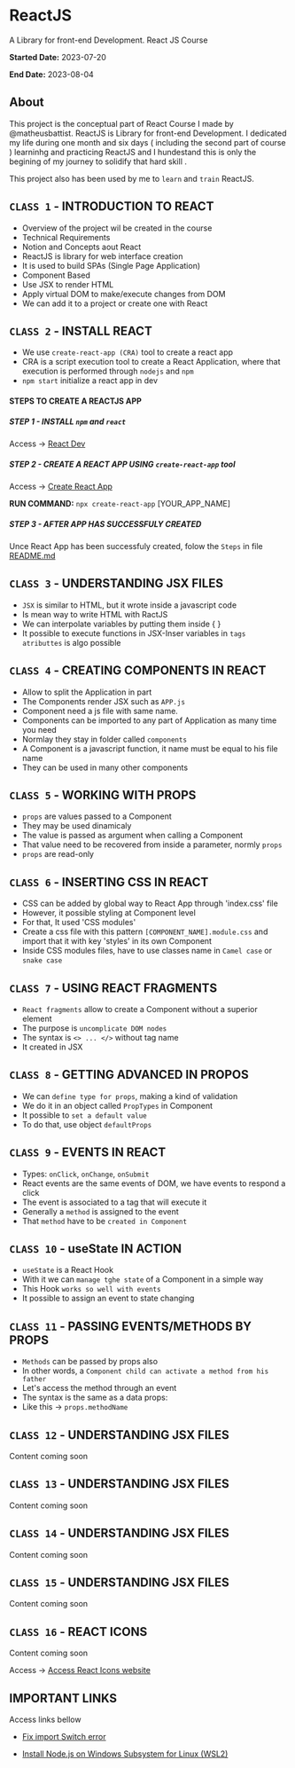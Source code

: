 # ReactJS 
  A Library for front-end Development. 
  React JS Course


**Started Date:** 2023-07-20

**End Date:** 2023-08-04

## About
This project is the conceptual part of React Course I made by @matheusbattist.
ReactJS is Library for front-end Development. 
I dedicated my life during one month and six days ( including the second part of course ) learninhg and practicing ReactJS and I hundestand this is only the begining of my journey to solidify that hard skill .

This project also has been used by me to  `learn` and  `train` ReactJS. 


## `CLASS 1` - INTRODUCTION TO REACT
  - Overview of the project wil be created in the course
  - Technical Requirements
  - Notion and Concepts aout React
  - ReactJS is library for web interface creation
  - It is used to build SPAs (Single Page Application)
  - Component Based
  - Use JSX to render HTML
  - Apply virtual DOM to make/execute changes from DOM
  - We can add it to a project or create one with React

## `CLASS 2` - INSTALL REACT
  - We use `create-react-app (CRA)`  tool to create a react app
  - CRA is a script execution tool to create a React Application, where that execution is performed through `nodejs`  and  `npm`
  - `npm start` initialize a react app in dev

#### STEPS TO CREATE A REACTJS APP

##### STEP 1 - INSTALL `npm` and `react`
Access -> [React Dev](https://react.dev/)

##### STEP 2 - CREATE A REACT APP USING `create-react-app` tool
Access -> [Create React App](https://create-react-app.dev)

**RUN COMMAND:**  `npx create-react-app` [YOUR_APP_NAME]
    
##### STEP 3 - AFTER APP HAS SUCCESSFULY CREATED
  Unce React App has been successfuly created, folow the `Steps` in file 
  [README.md](https://github.com/idelfrides/LearningReactJS/blob/main/README.md)
  

## `CLASS 3` - UNDERSTANDING JSX FILES  

  - `JSX` is similar to HTML, but it wrote inside a javascript code
  - Is mean way to write HTML with RactJS
  - We can interpolate variables by putting them inside { }
  - It possible to execute functions in JSX-Inser variables in `tags atributtes` is algo possible


## `CLASS 4` - CREATING COMPONENTS IN REACT  

  - Allow to split the Application in part
  - The Components render JSX such as `APP.js`
  - Component need a js file with same name. 
  - Components can be imported to any part of Application as many time you need
  - Normlay they stay in folder called  `components`
  - A Component is a javascript function, it name must be equal to his file name
  - They can be used in many other components

## `CLASS 5` - WORKING WITH PROPS  

  - `props` are values passed to a Component
  - They may be used dinamicaly
  - The value is passed as argument when calling a Component
  - That value need to be recovered from inside a parameter, normly `props`
  - `props` are read-only
  

## `CLASS 6` - INSERTING CSS IN REACT  
  - CSS can be added by global way to React App through 'index.css' file
  - However, it possible styling at Component level
  - For that, It used 'CSS modules'
  - Create a css file with this pattern `[COMPONENT_NAME].module.css` and import  that it with key 'styles' in its own Component
  - Inside CSS modules files, have to use classes name in `Camel case` or `snake case`


## `CLASS 7` - USING REACT FRAGMENTS  

  - `React fragments` allow to create a Component without a superior element
  - The purpose is `uncomplicate DOM nodes`
  - The syntax is `<> ... </>` without tag name
  - It created in JSX


## `CLASS 8` - GETTING ADVANCED IN PROPOS  

  - We can `define type for props`, making a kind of validation
  - We do it in an object called `PropTypes` in Component
  - It possible to `set a default value`
  - To do that, use object `defaultProps`
  

## `CLASS 9` - EVENTS IN REACT 

  - Types: `onClick`, `onChange`, `onSubmit`
  - React events are the same events of DOM, we have events to respond a click
  - The event is associated to a tag that will execute it
  - Generally a `method` is assigned to the event
  - That `method` have to be `created in Component` 
  
  
  ## `CLASS 10` - useState IN ACTION  

  - `useState` is a React Hook
  - With it we can `manage tghe state` of a Component in a simple way
  - This Hook `works so well with events`
  - It possible to assign an event to state changing
  

## `CLASS 11` - PASSING EVENTS/METHODS BY PROPS  

  - `Methods` can be passed by props also
  - In other words, a `Component child can activate a method from his father`
  - Let's access the method through an event
  - The syntax is the same as a data props:
  - Like this -> `props.methodName`


## `CLASS 12` - UNDERSTANDING JSX FILES  

  Content coming soon

## `CLASS 13` - UNDERSTANDING JSX FILES  

  Content coming soon


## `CLASS 14` - UNDERSTANDING JSX FILES  

  Content coming soon


## `CLASS 15` - UNDERSTANDING JSX FILES  

  Content coming soon

## `CLASS 16` - REACT ICONS

  Content coming soon

  Access -> [Access React Icons website](https://react-icons.github.io/react-icons/)


## IMPORTANT LINKS
  Access links bellow
  
- [Fix import Switch error](https://kinsta.com/knowledgebase/attempted-import-error-switch-is-not-exported-from-react-router-dom/)

- [Install Node.js on Windows Subsystem for Linux (WSL2)](https://learn.microsoft.com/en-us/windows/dev-environment/javascript/nodejs-on-wsl)
